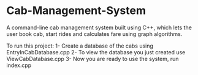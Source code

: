 # Cab-Management-System
A command-line cab management system built using C++, which lets the user book cab, start rides and calculates fare using graph algorithms.

To run this project:
1- Create a database of the cabs using EntryInCabDatabase.cpp
2- To view the database you just created use ViewCabDatabase.cpp
3- Now you are ready to use the system, run index.cpp
